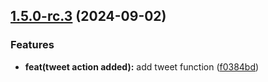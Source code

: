 ## [1.5.0-rc.3](https://github.com/rontea/theme_wf/compare/1.5.0-rc.2...1.5.0-rc.3) (2024-09-02)

### Features

* **feat(tweet action added):** add tweet function ([f0384bd](https://github.com/rontea/theme_wf/commit/f0384bda6eed8328a51c4c3e8e087399582a7c47))
